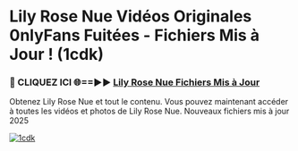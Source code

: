# Lily Rose Nue Vidéos Originales 0nlyFans Fuitées - Fichiers Mis à Jour ! (1cdk)

<h3>🔴 CLIQUEZ ICI 🌐==►► <a href="https://tinyurl.com/2pmr4ezf" rel="nofollow">Lily Rose Nue Fichiers Mis à Jour</a></h3>

Obtenez Lily Rose Nue et tout le contenu. Vous pouvez maintenant accéder à toutes les vidéos et photos de Lily Rose Nue. Nouveaux fichiers mis à jour 2025

[![1cdk](https://i.imgur.com/6SNvagu.gif)](https://tinyurl.com/2pmr4ezf)
